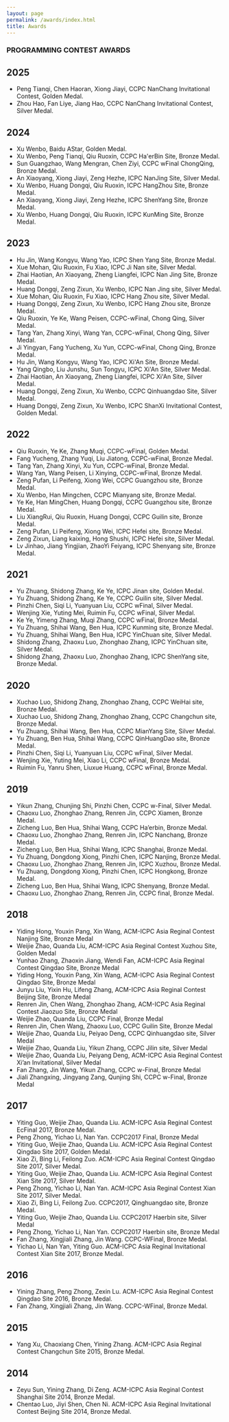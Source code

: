 ```yaml
---
layout: page
permalink: /awards/index.html
title: Awards
---
```


### PROGRAMMING CONTEST AWARDS

## 2025
- Peng Tianqi, Chen Haoran, Xiong Jiayi, CCPC NanChang Invitational Contest, Golden Medal.
- Zhou Hao, Fan Liye, Jiang Hao, CCPC NanChang Invitational Contest, Silver Medal.

## 2024 
- Xu Wenbo, Baidu AStar, Golden Medal.
- Xu Wenbo, Peng Tianqi, Qiu Ruoxin, CCPC Ha'erBin Site, Bronze Medal.
- Sun Guangzhao, Wang Mengran, Chen Ziyi, CCPC wFinal ChongQing, Bronze Medal.
- An Xiaoyang, Xiong Jiayi, Zeng Hezhe, ICPC NanJing Site, Silver Medal.
- Xu Wenbo, Huang Dongqi, Qiu Ruoxin, ICPC HangZhou Site, Bronze Medal.
- An Xiaoyang, Xiong Jiayi, Zeng Hezhe, ICPC ShenYang Site, Bronze Medal.
- Xu Wenbo, Huang Dongqi, Qiu Ruoxin, ICPC KunMing Site, Bronze Medal.

## 2023
- Hu Jin, Wang Kongyu, Wang Yao, ICPC Shen Yang Site, Bronze Medal.
- Xue Mohan, Qiu Ruoxin, Fu Xiao, ICPC Ji Nan site, Silver Medal.
- Zhai Haotian, An Xiaoyang, Zheng Liangfei, ICPC Nan Jing Site, Bronze Medal.
- Huang Dongqi, Zeng Zixun, Xu Wenbo, ICPC Nan Jing site, Silver Medal.
- Xue Mohan, Qiu Ruoxin, Fu Xiao, ICPC Hang Zhou site, Silver Medal.
- Huang Dongqi, Zeng Zixun, Xu Wenbo, ICPC Hang Zhou site, Bronze Medal.
- Qiu Ruoxin, Ye Ke, Wang Peisen, CCPC-wFinal, Chong Qing, Silver Medal.
- Tang Yan, Zhang Xinyi, Wang Yan, CCPC-wFinal, Chong Qing, Silver Medal.
- Ji Yingyan, Fang Yucheng, Xu Yun, CCPC-wFinal, Chong Qing, Bronze Medal.
- Hu Jin, Wang Kongyu, Wang Yao, ICPC Xi'An Site, Bronze Medal.
- Yang Qingbo, Liu Junshu, Sun Tongyu, ICPC Xi'An Site, Silver Medal.
- Zhai Haotian, An Xiaoyang, Zheng Liangfei, ICPC Xi'An Site, Silver Medal.
- Huang Dongqi, Zeng Zixun, Xu Wenbo, CCPC Qinhuangdao Site, Silver Medal.
- Huang Dongqi, Zeng Zixun, Xu Wenbo, ICPC ShanXi Invitational Contest, Golden Medal.


## 2022
- Qiu Ruoxin, Ye Ke, Zhang Muqi, CCPC-wFinal, Golden Medal.
- Fang Yucheng, Zhang Yuqi, Liu Jiatong, CCPC-wFinal, Bronze Medal.
- Tang Yan, Zhang Xinyi, Xu Yun, CCPC-wFinal, Bronze Medal.
- Wang Yan, Wang Peisen, Li Xinying, CCPC-wFinal, Bronze Medal.
- Zeng Pufan, Li Peifeng, Xiong Wei, CCPC Guangzhou site, Bronze Medal.
- Xu Wenbo, Han Mingchen, CCPC Mianyang site, Bronze Medal.
- Ye Ke, Han MingChen, Huang Dongqi, CCPC Guangzhou site, Bronze Medal.
- Liu XiangRui, Qiu Ruoxin, Huang Dongqi, CCPC Guilin site, Bronze Medal.
- Zeng Pufan, Li Peifeng, Xiong Wei, ICPC Hefei site, Bronze Medal.
- Zeng Zixun, Liang kaixing, Hong Shushi, ICPC Hefei site, Silver Medal.
- Lv Jinhao, Jiang Yingjian, ZhaoYi Feiyang, ICPC Shenyang site, Bronze Medal.


## 2021
- Yu Zhuang, Shidong Zhang, Ke Ye, ICPC Jinan site, Golden Medal.
- Yu Zhuang, Shidong Zhang, Ke Ye, CCPC Guilin site, Silver Medal.
- Pinzhi Chen, Siqi Li, Yuanyuan Liu, CCPC wFinal, Silver Medal.
- Wenjing Xie, Yuting Mei, Ruimin Fu, CCPC wFinal, Silver Medal.
- Ke Ye, Yimeng Zhang, Muqi Zhang, CCPC wFinal, Bronze Medal.
- Yu Zhuang, Shihai Wang, Ben Hua, ICPC Kunming site, Bronze Medal.
- Yu Zhuang, Shihai Wang, Ben Hua, ICPC YinChuan site, Silver Medal.
- Shidong Zhang, Zhaoxu Luo, Zhonghao Zhang, ICPC YinChuan site, Silver Medal.
- Shidong Zhang, Zhaoxu Luo, Zhonghao Zhang, ICPC ShenYang site, Bronze Medal.


## 2020
- Xuchao Luo, Shidong Zhang, Zhonghao Zhang, CCPC WeiHai site, Bronze Medal.
- Xuchao Luo, Shidong Zhang, Zhonghao Zhang, CCPC Changchun site, Bronze Medal.
- Yu Zhuang, Shihai Wang, Ben Hua, CCPC MianYang Site, Silver Medal.
- Yu Zhuang, Ben Hua, Shihai Wang, CCPC QinHuangDao site, Bronze Medal.
- Pinzhi Chen, Siqi Li, Yuanyuan Liu, CCPC wFinal, Silver Medal.
- Wenjing Xie, Yuting Mei, Xiao Li, CCPC wFinal, Bronze Medal.
- Ruimin Fu, Yanru Shen, Liuxue Huang, CCPC wFinal, Bronze Medal.


## 2019
- Yikun Zhang, Chunjing Shi, Pinzhi Chen, CCPC w-Final, Silver Medal.
- Chaoxu Luo, Zhonghao Zhang, Renren Jin, CCPC Xiamen, Bronze Medal.
- Zicheng Luo, Ben Hua, Shihai Wang, CCPC Ha’erbin, Bronze Medal.
- Chaoxu Luo, Zhonghao Zhang, Renren Jin, ICPC Nanchang, Bronze Medal.
- Zicheng Luo, Ben Hua, Shihai Wang, ICPC Shanghai, Bronze Medal.
- Yu Zhuang, Dongdong Xiong, Pinzhi Chen, ICPC Nanjing, Bronze Medal.
- Chaoxu Luo, Zhonghao Zhang, Renren Jin, ICPC Xuzhou, Bronze Medal.
- Yu Zhuang, Dongdong Xiong, Pinzhi Chen, ICPC Hongkong, Bronze Medal.
- Zicheng Luo, Ben Hua, Shihai Wang, ICPC Shenyang, Bronze Medal.
- Chaoxu Luo, Zhonghao Zhang, Renren Jin, CCPC final, Bronze Medal.


## 2018
- Yiding Hong, Youxin Pang, Xin Wang, ACM-ICPC Asia Reginal Contest Nanjing Site, Bronze Medal
- Weijie Zhao, Quanda Liu, ACM-ICPC Asia Reginal Contest Xuzhou Site, Golden Medal
- Yunhao Zhang, Zhaoxin Jiang, Wendi Fan, ACM-ICPC Asia Reginal Contest Qingdao Site, Bronze Medal
- Yiding Hong, Youxin Pang, Xin Wang, ACM-ICPC Asia Reginal Contest Qingdao Site, Bronze Medal
- Junyu Liu, Yixin Hu, Lifeng Zhang, ACM-ICPC Asia Reginal Contest Beijing Site, Bronze Medal
- Renren Jin, Chen Wang, Zhonghao Zhang, ACM-ICPC Asia Reginal Contest Jiaozuo Site, Bronze Medal
- Weijie Zhao, Quanda Liu, CCPC Final, Bronze Medal
- Renren Jin, Chen Wang, Zhaoxu Luo, CCPC Guilin Site, Bronze Medal
- Weijie Zhao, Quanda Liu, Peiyao Deng, CCPC Qinhuangdao site, Silver Medal
- Weijie Zhao, Quanda Liu, Yikun Zhang, CCPC Jilin site, Silver Medal
- Weijie Zhao, Quanda Liu, Peiyang Deng, ACM-ICPC Asia Reginal Contest Xi’an Invitational, Silver Medal
- Fan Zhang, Jin Wang, Yikun Zhang, CCPC w-Final, Bronze Medal
- Jiali Zhangxing, Jingyang Zang, Qunjing Shi, CCPC w-Final, Bronze Medal


## 2017
- Yiting Guo, Weijie Zhao, Quanda Liu. ACM-ICPC Asia Reginal Contest EcFinal 2017, Bronze Medal.
- Peng Zhong, Yichao Li, Nan Yan. CCPC2017 Final, Bronze Medal
- Yiting Guo, Weijie Zhao, Quanda Liu. ACM-ICPC Asia Reginal Contest Qingdao Site 2017, Golden Medal.
- Xiao Zi, Bing Li, Feilong Zuo. ACM-ICPC Asia Reginal Contest Qingdao Site 2017, Silver Medal.
- Yiting Guo, Weijie Zhao, Quanda Liu. ACM-ICPC Asia Reginal Contest Xian Site 2017, Silver Medal.
- Peng Zhong, Yichao Li, Nan Yan. ACM-ICPC Asia Reginal Contest Xian Site 2017, Silver Medal.
- Xiao Zi, Bing Li, Feilong Zuo. CCPC2017, Qinghuangdao site, Bronze Medal.
- Yiting Guo, Weijie Zhao, Quanda Liu. CCPC2017 Haerbin site, Silver Medal
- Peng Zhong, Yichao Li, Nan Yan. CCPC2017 Haerbin site, Bronze Medal
- Fan Zhang, Xingjiali Zhang, Jin Wang. CCPC-WFinal, Bronze Medal.
- Yichao Li, Nan Yan, Yiting Guo. ACM-ICPC Asia Reginal Invitational Contest Xian Site 2017, Bronze Medal.

  
## 2016
- Yining Zhang, Peng Zhong, Zexin Lu. ACM-ICPC Asia Reginal Contest Qingdao Site 2016, Bronze Medal.
- Fan Zhang, Xingjiali Zhang, Jin Wang. CCPC-WFinal, Bronze Medal.


## 2015
- Yang Xu, Chaoxiang Chen, Yining Zhang. ACM-ICPC Asia Reginal Contest Changchun Site 2015, Bronze Medal.


## 2014
- Zeyu Sun, Yining Zhang, Di Zeng. ACM-ICPC Asia Reginal Contest Shanghai Site 2014, Bronze Medal.
- Chentao Luo, Jiyi Shen, Chen Ni. ACM-ICPC Asia Reginal Invitational Contest Beijing Site 2014, Bronze Medal.
